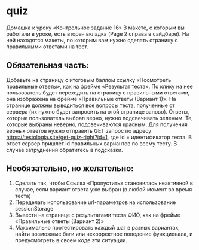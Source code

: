 # quiz
Домашка к уроку «Контрольное задание 16»
В макете, с которым вы работали в уроке, есть вторая вкладка (Page 2 справа в сайдбаре). На ней находятся макеты, по которым вам нужно сделать страницу с правильными ответами на тест.

## Обязательная часть:

Добавьте на страницу с итоговым баллом ссылку «Посмотреть правильные ответы», как на фрейме «Результат теста». По клику на нее пользователь будет переходить на страницу с правильными ответами, она изображена на фрейме «Правильные ответы (Вариант 1)».
На странице должны выводиться все вопросы теста, полученные от сервера (их нужно будет запросить на этой странице заново). Ответы, которые пользователь выбрал верно, нужно подсвечивать зеленым. Те, которые выбраны неверно, подсвечиваются красным.
Для получения верных ответов нужно отправить GET запрос по адресу
https://testologia.site/get-quiz-right?id=1, где id = идентификатор теста.
В ответ сервер пришлет id правильных вариантов по всему тесту.
В случае затруднений обратитесь в подсказки.

## Необязательно, но желательно:

1. Сделать так, чтобы Ссылка «Пропустить» становилась неактивной в случае, если вариант ответа уже выбран (в любой момент во время теста)
2. Переделать использование url-параметров на использование sessionStorage
3. Вывести на странице с результатами теста ФИО, как на фрейме «Правильные ответы (Вариант 2)»
4. Максимально протестировать каждый шаг в разных вариантах, найти возможные баги или некорректное поведение функционала, и предусмотреть в своем коде эти ситуации.
